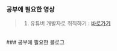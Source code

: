### 공부에 필요한 영상
  > 1. 유튜버 개발자로 취직하기 : [바로가기](https://www.youtube.com/@gaebal)

<br>
### 공부에 필요한 블로그

